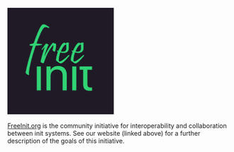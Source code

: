 <a href="https://freeinit.org"><img src="logotype.svg" class="page-logo" width=240px></a>

[FreeInit.org](https://freeinit.org) is the community initiative for
interoperability and collaboration between init systems.
See our website (linked above) for a further description of the goals
of this initiative.

